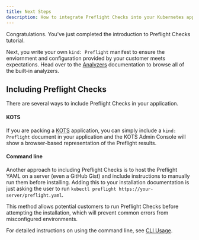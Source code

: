 ```yaml
---
title: Next Steps
description: How to integrate Preflight Checks into your Kubernetes application
---
```


Congratulations.
You've just completed the introduction to Preflight Checks tutorial.

Next, you write your own `kind: Preflight` manifest to ensure the enviornment and configuration provided by your customer meets expectations.
Head over to the [Analyzers](https://troubleshoot.sh/docs/analyze/) documentation to browse all of the built-in analyzers.

## Including Preflight Checks

There are several ways to include Preflight Checks in your application.

#### KOTS
If you are packing a [KOTS](https://kots.io) application, you can simply include a `kind: Preflight` document in your application and the KOTS Admin Console will show a browser-based representation of the Preflight results.

#### Command line

Another approach to including Preflight Checks is to host the Preflight YAML on a server (even a GitHub Gist) and include instructions to manually run them before installing.
Adding this to your installation documentation is just asking the user to run `kubectl preflight https://your-server/preflight.yaml`.

This method allows potential customers to run Preflight Checks before attempting the installation, which will prevent common errors from misconfigured environments.

For detailed instructions on using the command line, see [CLI Usage](https://troubleshoot.sh/docs/preflight/cli-usage).
